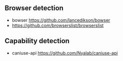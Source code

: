 ## Browser detection

- bowser https://github.com/lancedikson/bowser
- https://github.com/browserslist/browserslist

## Capability detection

- caniuse-api https://github.com/Nyalab/caniuse-api
